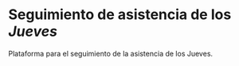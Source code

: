 # Seguimiento de asistencia de los *Jueves*

Plataforma para el seguimiento de la asistencia de los Jueves.
